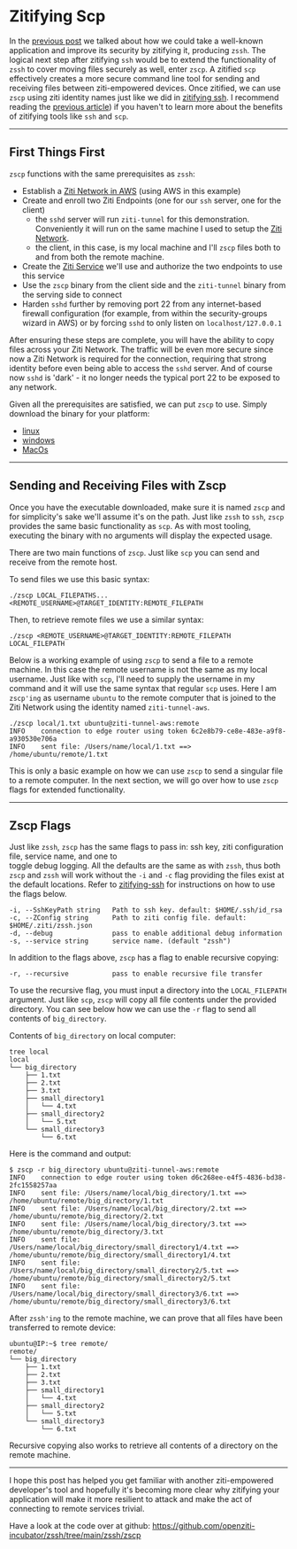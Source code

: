 # Zitifying Scp

In the [previous post](./zitifying-ssh.md) we talked about how we could take a well-known application and improve its
security by zitifying it, producing `zssh`. The logical next step after zitifying `ssh` would be to extend the 
functionality of `zssh` to cover moving files securely as well, enter `zscp`. A zitified `scp` effectively creates a
more secure command line tool for sending and receiving files between ziti-empowered devices. Once zitified, we can 
use `zscp` using ziti identity names just like we did in [zitifying ssh](zitifying-ssh.md). I recommend reading the 
[previous article](zitifying-ssh.md)) if you haven't to learn more about the benefits of zitifying tools like `ssh` 
and `scp`. 

<hr>

## First Things First

`zscp` functions with the same prerequisites as `zssh`:

- Establish a [Ziti Network in AWS](https://github.com/openziti/ziti/blob/release-next/quickstart/aws.md) (using AWS in
  this example)
- Create and enroll two Ziti Endpoints (one for our `ssh` server, one for the client)
    * the `sshd` server will run `ziti-tunnel` for this demonstration. Conveniently it will run on the same machine I
      used to setup the [Ziti Network](https://openziti.github.io/ziti/overview.html#overview-of-a-ziti-network).
    * the client, in this case, is my local machine and I'll `zscp` files both to and from both the remote machine.
- Create the [Ziti Service](https://openziti.github.io/ziti/services/overview.html) we'll use and authorize the two
  endpoints to use this service
- Use the `zscp` binary from the client side and the `ziti-tunnel` binary from the serving side to connect
- Harden `sshd` further by removing port 22 from any internet-based firewall configuration (for example, from within the
  security-groups wizard in AWS) or by forcing `sshd` to only listen on `localhost/127.0.0.1`

After ensuring these steps are complete, you will have the ability to copy files across your Ziti Network. The 
traffic will be even more secure since now a Ziti Network is required for the connection, requiring that strong 
identity before even being able to access the `sshd` server. And of course now `sshd` is 'dark' - it no longer needs 
the typical port 22 to be exposed to any network.

Given all the prerequisites are satisfied, we can put `zscp` to use. Simply download the binary for your platform:

- [linux](https://github.com/openziti-incubator/zssh/releases/latest/download/zscp-linux-amd64)
- [windows](https://github.com/openziti-incubator/zssh/releases/latest/download/zscp-windows-amd64.exe)
- [MacOs](https://github.com/openziti-incubator/zssh/releases/latest/download/zscp-macos-amd64)

<hr>

## Sending and Receiving Files with Zscp

Once you have the executable downloaded, make sure it is named `zscp` and for simplicity's sake we'll assume it's on the
path. Just like `zssh` to `ssh`, `zscp` provides the same basic functionality as `scp`. As with most tooling, executing 
the binary with no arguments will display the expected usage.

There are two main functions of `zscp`. Just like `scp` you can send and receive from the remote host. 

To send files we use this basic syntax:
	
	./zscp LOCAL_FILEPATHS... <REMOTE_USERNAME>@TARGET_IDENTITY:REMOTE_FILEPATH

Then, to retrieve remote files we use a similar syntax:

	./zscp <REMOTE_USERNAME>@TARGET_IDENTITY:REMOTE_FILEPATH LOCAL_FILEPATH

Below is a working example of using `zscp` to send a file to a remote machine. In this case the remote username is 
not the same as my local username. Just like with `scp`, I'll need to supply the username in my command and it will 
use the same syntax that regular `scp` uses. Here I am `zscp'ing` as username `ubuntu` to the remote computer that 
is joined to the Ziti Network using the identity named `ziti-tunnel-aws`.

	./zscp local/1.txt ubuntu@ziti-tunnel-aws:remote 
	INFO 	connection to edge router using token 6c2e8b79-ce8e-483e-a9f8-a930530e706a
	INFO 	sent file: /Users/name/local/1.txt ==> /home/ubuntu/remote/1.txt

This is only a basic example on how we can use `zscp` to send a singular file to a remote computer. In the next section,
we will go over how to use `zscp` flags for extended functionality.

<hr>

## Zscp Flags

Just like `zssh`, `zscp` has the same flags to pass in: ssh key, ziti configuration file, service name, and one to  
toggle debug logging. All the defaults are the same as with `zssh`, thus both `zscp` and `zssh` will work without the 
`-i` and `-c` flag providing the files exist at the default locations. Refer to [zitifying-ssh](zitifying-ssh.md) 
for instructions on how to use the flags below. 

    -i, --SshKeyPath string   Path to ssh key. default: $HOME/.ssh/id_rsa
    -c, --ZConfig string      Path to ziti config file. default: $HOME/.ziti/zssh.json
    -d, --debug               pass to enable additional debug information
    -s, --service string      service name. (default "zssh")
    
In addition to the flags above, `zscp` has a flag to enable recursive copying:

	-r, --recursive           pass to enable recursive file transfer
	
To use the recursive flag, you must input a directory into the `LOCAL_FILEPATH` argument. Just like `scp`, `zscp` will 
copy all file contents under the provided directory. You can see below how we can use the `-r` flag to send all contents 
of `big_directory`. 

Contents of `big_directory` on local computer:	
	
	tree local
	local
	└── big_directory
	    ├── 1.txt
	    ├── 2.txt
	    ├── 3.txt
	    ├── small_directory1
	    │   └── 4.txt
	    ├── small_directory2
	    │   └── 5.txt
	    └── small_directory3
	        └── 6.txt
	   	        
Here is the command and output:
	
	$ zscp -r big_directory ubuntu@ziti-tunnel-aws:remote
	INFO 	connection to edge router using token d6c268ee-e4f5-4836-bd38-2fc1558257aa
	INFO 	sent file: /Users/name/local/big_directory/1.txt ==> /home/ubuntu/remote/big_directory/1.txt
	INFO 	sent file: /Users/name/local/big_directory/2.txt ==> /home/ubuntu/remote/big_directory/2.txt
	INFO 	sent file: /Users/name/local/big_directory/3.txt ==> /home/ubuntu/remote/big_directory/3.txt
	INFO 	sent file: /Users/name/local/big_directory/small_directory1/4.txt ==> /home/ubuntu/remote/big_directory/small_directory1/4.txt
	INFO 	sent file: /Users/name/local/big_directory/small_directory2/5.txt ==> /home/ubuntu/remote/big_directory/small_directory2/5.txt
	INFO 	sent file: /Users/name/local/big_directory/small_directory3/6.txt ==> /home/ubuntu/remote/big_directory/small_directory3/6.txt
	
After `zssh'ing` to the remote machine, we can prove that all files have been transferred to remote device:

	ubuntu@IP:~$ tree remote/
	remote/
	└── big_directory
	    ├── 1.txt
	    ├── 2.txt
	    ├── 3.txt
	    ├── small_directory1
	    │   └── 4.txt
	    ├── small_directory2
	    │   └── 5.txt
	    └── small_directory3
	        └── 6.txt
  
Recursive copying also works to retrieve all contents of a directory on the remote machine.

<hr>

I hope this post has helped you get familiar with another ziti-empowered developer's tool and hopefully it's 
becoming more clear why zitifying your application will make it more resilient to attack and make the act of 
connecting to remote services trivial. 

Have a look at the code over at github: https://github.com/openziti-incubator/zssh/tree/main/zssh/zscp
